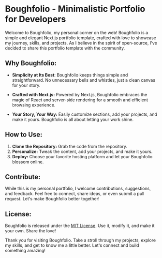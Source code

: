 # **Boughfolio** - Minimalistic Portfolio for Developers

Welcome to Boughfolio, my personal corner on the web! Boughfolio is a simple and elegant Next.js portfolio template, crafted with love to showcase my journey, skills, and projects. As I believe in the spirit of open-source, I've decided to share this portfolio template with the community.

## Why Boughfolio:

- **Simplicity at Its Best:** Boughfolio keeps things simple and straightforward. No unnecessary bells and whistles, just a clean canvas for your story.

- **Crafted with Next.js:** Powered by Next.js, Boughfolio embraces the magic of React and server-side rendering for a smooth and efficient browsing experience.

- **Your Story, Your Way:** Easily customize sections, add your projects, and make it yours. Boughfolio is all about letting your work shine.

## How to Use:

1. **Clone the Repository:** Grab the code from the repository.
2. **Personalize:** Tweak the content, add your projects, and make it yours.
3. **Deploy:** Choose your favorite hosting platform and let your Boughfolio blossom online.

## Contribute:

While this is my personal portfolio, I welcome contributions, suggestions, and feedback. Feel free to connect, share ideas, or even submit a pull request. Let's make Boughfolio better together!

## License:

Boughfolio is released under the [MIT License](link-to-license). Use it, modify it, and make it your own. Share the love!

Thank you for visiting Boughfolio. Take a stroll through my projects, explore my skills, and get to know me a little better. Let's connect and build something amazing!

